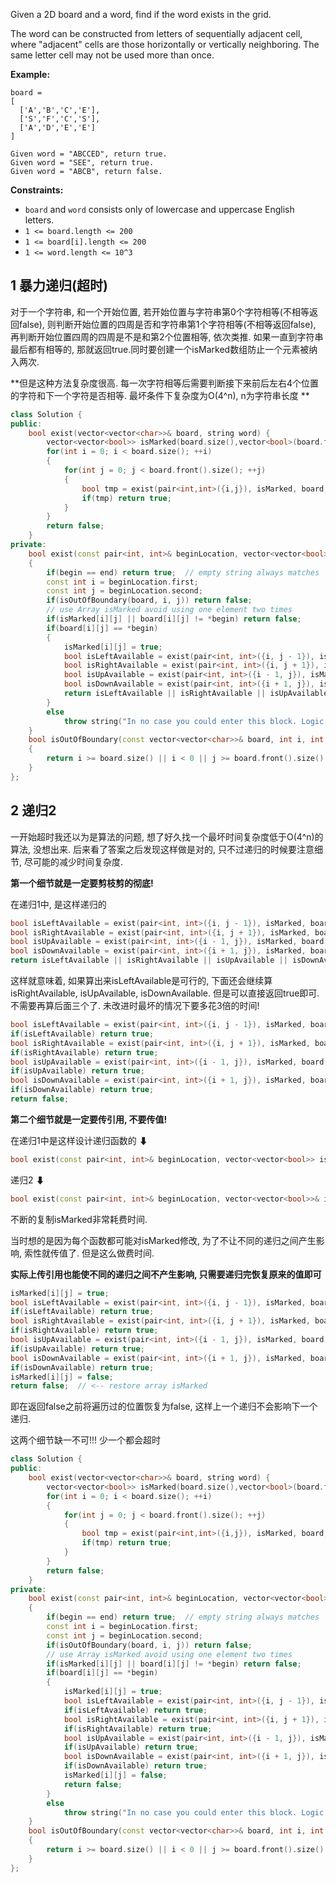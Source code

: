 Given a 2D board and a word, find if the word exists in the grid.

The word can be constructed from letters of sequentially adjacent cell, where "adjacent" cells are those horizontally or vertically neighboring. The same letter cell may not be used more than once.

**Example:**

```
board =
[
  ['A','B','C','E'],
  ['S','F','C','S'],
  ['A','D','E','E']
]

Given word = "ABCCED", return true.
Given word = "SEE", return true.
Given word = "ABCB", return false.
```

 

**Constraints:**

- `board` and `word` consists only of lowercase and uppercase English letters.
- `1 <= board.length <= 200`
- `1 <= board[i].length <= 200`
- `1 <= word.length <= 10^3`

## 1 暴力递归(超时)

对于一个字符串, 和一个开始位置, 若开始位置与字符串第0个字符相等(不相等返回false), 则判断开始位置的四周是否和字符串第1个字符相等(不相等返回false), 再判断开始位置四周的四周是不是和第2个位置相等, 依次类推. 如果一直到字符串最后都有相等的, 那就返回true.同时要创建一个isMarked数组防止一个元素被纳入两次.

**但是这种方法复杂度很高. 每一次字符相等后需要判断接下来前后左右4个位置的字符和下一个字符是否相等. 最坏条件下复杂度为O(4\^n), n为字符串长度 **

```c++
class Solution {
public:
    bool exist(vector<vector<char>>& board, string word) {
        vector<vector<bool>> isMarked(board.size(),vector<bool>(board.front().size(),false));
        for(int i = 0; i < board.size(); ++i)
        {
            for(int j = 0; j < board.front().size(); ++j)
            {
                bool tmp = exist(pair<int,int>({i,j}), isMarked, board, word.begin(), word.end());
                if(tmp) return true;
            }
        }
        return false;
    }
private:
    bool exist(const pair<int, int>& beginLocation, vector<vector<bool>> isMarked, const vector<vector<char>>& board, string::iterator begin, string::iterator end)
    {
        if(begin == end) return true;  // empty string always matches
        const int i = beginLocation.first;
        const int j = beginLocation.second;
        if(isOutOfBoundary(board, i, j)) return false;
        // use Array isMarked avoid using one element two times
        if(isMarked[i][j] || board[i][j] != *begin) return false;
        if(board[i][j] == *begin)
        {
            isMarked[i][j] = true;
            bool isLeftAvailable = exist(pair<int, int>({i, j - 1}), isMarked, board, begin + 1, end);
            bool isRightAvailable = exist(pair<int, int>({i, j + 1}), isMarked, board, begin + 1, end);
            bool isUpAvailable = exist(pair<int, int>({i - 1, j}), isMarked, board, begin + 1, end);
            bool isDownAvailable = exist(pair<int, int>({i + 1, j}), isMarked, board, begin + 1, end);
            return isLeftAvailable || isRightAvailable || isUpAvailable || isDownAvailable;
        }
        else
            throw string("In no case you could enter this block. Logic Error!");
    }
    bool isOutOfBoundary(const vector<vector<char>>& board, int i, int j)
    {
        return i >= board.size() || i < 0 || j >= board.front().size() || j < 0;
    }
};
```

## 2 递归2

一开始超时我还以为是算法的问题, 想了好久找一个最坏时间复杂度低于O(4^n)的算法, 没想出来. 后来看了答案之后发现这样做是对的, 只不过递归的时候要注意细节, 尽可能的减少时间复杂度.

**第一个细节就是一定要剪枝剪的彻底!**

在递归1中, 是这样递归的

```c++
bool isLeftAvailable = exist(pair<int, int>({i, j - 1}), isMarked, board, begin + 1, end);
bool isRightAvailable = exist(pair<int, int>({i, j + 1}), isMarked, board, begin + 1, end);
bool isUpAvailable = exist(pair<int, int>({i - 1, j}), isMarked, board, begin + 1, end);
bool isDownAvailable = exist(pair<int, int>({i + 1, j}), isMarked, board, begin + 1, end);
return isLeftAvailable || isRightAvailable || isUpAvailable || isDownAvailable;
```

这样就意味着, 如果算出来isLeftAvailable是可行的, 下面还会继续算isRightAvailable, isUpAvailable, isDownAvailable. 但是可以直接返回true即可. 不需要再算后面三个了. 未改进时最坏的情况下要多花3倍的时间!

```c++
bool isLeftAvailable = exist(pair<int, int>({i, j - 1}), isMarked, board, begin + 1, end);
if(isLeftAvailable) return true;
bool isRightAvailable = exist(pair<int, int>({i, j + 1}), isMarked, board, begin + 1, end);
if(isRightAvailable) return true;
bool isUpAvailable = exist(pair<int, int>({i - 1, j}), isMarked, board, begin + 1, end);
if(isUpAvailable) return true;
bool isDownAvailable = exist(pair<int, int>({i + 1, j}), isMarked, board, begin + 1, end);
if(isDownAvailable) return true;
return false;
```

**第二个细节就是一定要传引用, 不要传值!**

在递归1中是这样设计递归函数的                                                                                         ⬇

```c++
bool exist(const pair<int, int>& beginLocation, vector<vector<bool>> isMarked, const vector<vector<char>>& board, string::iterator begin, string::iterator end)
```

递归2                                                                                                                                       ⬇

```c++
bool exist(const pair<int, int>& beginLocation, vector<vector<bool>>& isMarked, const vector<vector<char>>& board, string::iterator begin, string::iterator end)
```

不断的复制isMarked非常耗费时间. 

当时想的是因为每个函数都可能对isMarked修改, 为了不让不同的递归之间产生影响, 索性就传值了. 但是这么做费时间.

**实际上传引用也能使不同的递归之间不产生影响, 只需要递归完恢复原来的值即可**

```c++
isMarked[i][j] = true;
bool isLeftAvailable = exist(pair<int, int>({i, j - 1}), isMarked, board, begin + 1, end);
if(isLeftAvailable) return true;
bool isRightAvailable = exist(pair<int, int>({i, j + 1}), isMarked, board, begin + 1, end);
if(isRightAvailable) return true;
bool isUpAvailable = exist(pair<int, int>({i - 1, j}), isMarked, board, begin + 1, end);
if(isUpAvailable) return true;
bool isDownAvailable = exist(pair<int, int>({i + 1, j}), isMarked, board, begin + 1, end);
if(isDownAvailable) return true;
isMarked[i][j] = false;
return false;  // <-- restore array isMarked
```

即在返回false之前将遍历过的位置恢复为false, 这样上一个递归不会影响下一个递归.

这两个细节缺一不可!!! 少一个都会超时

```c++
class Solution {
public:
    bool exist(vector<vector<char>>& board, string word) {
        vector<vector<bool>> isMarked(board.size(),vector<bool>(board.front().size(),false));
        for(int i = 0; i < board.size(); ++i)
        {
            for(int j = 0; j < board.front().size(); ++j)
            {
                bool tmp = exist(pair<int,int>({i,j}), isMarked, board, word.begin(), word.end());
                if(tmp) return true;
            }
        }
        return false;
    }
private:
    bool exist(const pair<int, int>& beginLocation, vector<vector<bool>>& isMarked, const vector<vector<char>>& board, string::iterator begin, string::iterator end)
    {
        if(begin == end) return true;  // empty string always matches
        const int i = beginLocation.first;
        const int j = beginLocation.second;
        if(isOutOfBoundary(board, i, j)) return false;
        // use Array isMarked avoid using one element two times
        if(isMarked[i][j] || board[i][j] != *begin) return false;
        if(board[i][j] == *begin)
        {
            isMarked[i][j] = true;
            bool isLeftAvailable = exist(pair<int, int>({i, j - 1}), isMarked, board, begin + 1, end);
            if(isLeftAvailable) return true;
            bool isRightAvailable = exist(pair<int, int>({i, j + 1}), isMarked, board, begin + 1, end);
            if(isRightAvailable) return true;
            bool isUpAvailable = exist(pair<int, int>({i - 1, j}), isMarked, board, begin + 1, end);
            if(isUpAvailable) return true;
            bool isDownAvailable = exist(pair<int, int>({i + 1, j}), isMarked, board, begin + 1, end);
            if(isDownAvailable) return true;
            isMarked[i][j] = false;
            return false;
        }
        else
            throw string("In no case you could enter this block. Logic Error!");
    }
    bool isOutOfBoundary(const vector<vector<char>>& board, int i, int j)
    {
        return i >= board.size() || i < 0 || j >= board.front().size() || j < 0;
    }
};
```

